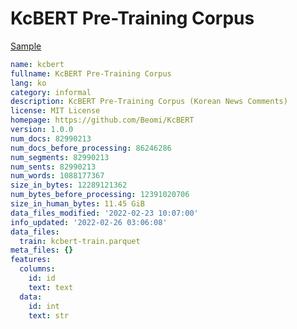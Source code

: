# KcBERT Pre-Training Corpus
 
[Sample](../sample/kcbert.txt)
 
<!-- MARKDOWN-AUTO-DOCS:START (CODE:src=../../../ekorpkit/resources/corpora/kcbert.yaml) -->
<!-- The below code snippet is automatically added from ../../../ekorpkit/resources/corpora/kcbert.yaml -->
```yaml
name: kcbert
fullname: KcBERT Pre-Training Corpus
lang: ko
category: informal
description: KcBERT Pre-Training Corpus (Korean News Comments)
license: MIT License
homepage: https://github.com/Beomi/KcBERT
version: 1.0.0
num_docs: 82990213
num_docs_before_processing: 86246286
num_segments: 82990213
num_sents: 82990213
num_words: 1088177367
size_in_bytes: 12289121362
num_bytes_before_processing: 12391020706
size_in_human_bytes: 11.45 GiB
data_files_modified: '2022-02-23 10:07:00'
info_updated: '2022-02-26 03:06:08'
data_files:
  train: kcbert-train.parquet
meta_files: {}
features:
  columns:
    id: id
    text: text
  data:
    id: int
    text: str
```
<!-- MARKDOWN-AUTO-DOCS:END -->
